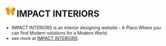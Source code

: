 # <img src="/images/logo.png" height="40">IMPACT INTERIORS

- IMPACT INTERIORS is an interior designing website - A Place Where you can find Modern solutions for a Modern World.
- see more at [IMPACT INTERIORS](https://impactinteriors.onrender.com/)

